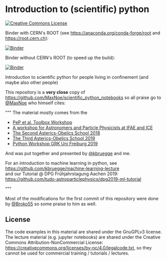 # Introduction to (scientific) python
<a rel="license" href="http://creativecommons.org/licenses/by-nc/4.0/"><img alt="Creative Commons License" style="border-width:0" src="https://i.creativecommons.org/l/by-nc/4.0/88x31.png" /></a>

Binder with CERN's ROOT (see https://anaconda.org/conda-forge/root and https://root.cern.ch):

[![Binder](https://mybinder.org/badge_logo.svg)](https://mybinder.org/v2/gh/rustil/confined_python/master)

Binder without CERN's ROOT (to speed up the build):

[![Binder](https://mybinder.org/badge_logo.svg)](https://mybinder.org/v2/gh/rustil/confined_python/master_noROOT)


Introduction to scientific python for people living in confinement (and maybe also other people)

This repository is a **very close** copy of https://github.com/MaxNoe/scientific_python_notebooks so all praise go to [@MaxNoe](https://github.com/MaxNoe) who himself cites:

"""
The material mostly comes from the

* [PeP et al. Toolbox Workshop](https://github.com/pep-dortmund/toolbox-workshop)
* [A workshop for Astronomers and Particle Physicists at IFAE and ICE](https://github.com/Python4AstronomersAndParticlePhysicists/PythonWorkshop-ICE)
* [The Second Asterics-Obelics School 2018](https://github.com/Asterics2020-Obelics/School2018)
* [The Third Asterics-Obelics School 2019](https://github.com/Asterics2020-Obelics/School2019)
* [Python Workshop GRK Uni Freiburg 2019](https://indico.cern.ch/event/846501)

And was put together and presented by [@kbruegge](https://github.com/kbruegge) and me.

For an introduction to machine learning in python, see  
<https://github.com/kbruegge/machine-learning-lecture>  
and our Tutorial @ DPG Frühjahrstagung Aachen 2019:  
<https://github.com/tudo-astroparticlephysics/dpg2019-ml-tutorial>

"""

Most of the modifications for the first commit of this repository were done by [@Broko55](https://github.com/Broko55) so some praise to him as well.

## License

The code examples in this material are shared under the GnuGPLv3 license.
The lecture material (e.g. jupyter notebooks) are shared under the Creative Commons Attribution-NonCommercial License: https://creativecommons.org/licenses/by-nc/4.0/legalcode.txt, so they cannot be used for commercial training / tutorials / lectures.
